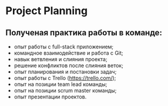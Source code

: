 # Project Planning

## Полученая практика работы в команде:

- опыт работы с full-stack приложением;
- командное взаимодействие и работа c Git;
- навык ветвления и слияния проекта;
- решение конфликтов после слияния веток;
- опыт планирования и постановки задач;
- опыт работы с Trello (https://trello.com/);
- опыт на позиции team lead команды;
- опыт на позиции scrum master команды;
- опыт презентации проектов.
